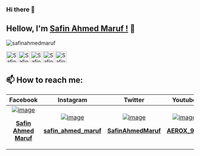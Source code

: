 ### Hi there 👋

## Hellow, I'm [Safin Ahmed Maruf !](https://www.facebook.com/arox999) 👋

<p align="left"> <img src="https://komarev.com/ghpvc/?username=ntkhang03&label=Views&color=blue&style=plastic" alt="safinahmedmaruf" /> </p>

<a href="https://twitter.com/SafinAhmedMaruf">
  <img align="left" alt="Safin's Twitter" width="30px" src="https://cdn.jsdelivr.net/npm/simple-icons@v3/icons/twitter.svg"/>
</a>
<a href="github.com/samaruf34">
  <img align="left" alt="Safin's Github" width="30px" src="https://cdn.jsdelivr.net/npm/simple-icons@v3/icons/github.svg" />
</a>
<a href="https://instagram.com/Safin_Ahmed_Maruf">
  <img align="left" alt="Safin's Instagram" width="30px" src="https://cdn.jsdelivr.net/npm/simple-icons@v3/icons/instagram.svg" />
</a>
<a href="https://www.facebook.com/arox999">
  <img align="left" alt="Safin's Facebook" width="30px" src="https://cdn.jsdelivr.net/npm/simple-icons@v3/icons/facebook.svg" />
</a>
<a href="https://www.youtube.com/@AEROX_999">
  <img align="left" alt="Safin's Youtube" width="30px" src="https://cdn.jsdelivr.net/npm/simple-icons@v3/icons/youtube.svg" />
</a>

<br/>
<br/>

## 📫 How to reach me:

| Facebook | Instagram | Twitter | Youtube | 
| :---: | :---: | :---: | :---: |
| [![image](https://raw.githubusercontent.com/ntkhang03/ntkhang03/main/sources/qr-fb.svg)](https://www.facebook.com/arox999/) <p><b><a href="https://www.facebook.com/100094378147829/">Safin Ahmed Maruf</a><b></p> | [![image](https://raw.githubusercontent.com/ntkhang03/ntkhang03/main/sources/qr-instagram.svg)](https://instagram.com/) <p><b><a href="https://instagram.com/safin_ahmed_maruf">safin_ahmed_maruf</a><b></p> | [![image](https://raw.githubusercontent.com/ntkhang03/ntkhang03/main/sources/qr-tw.svg)](https://twitter.com/SafinAhmedMaruf) <p><b><a href="https://twitter.com/SafinAhmedMaruf">SafinAhmedMaruf</a><b></p> | [![image](https://raw.githubusercontent.com/ntkhang03/ntkhang03/main/sources/qr-ytb.svg)](https://www.youtube.com/@AEROX_999) <p><b><a href="https://www.youtube.com/@AEROX_999/">AEROX_999</a><b></p>  |
